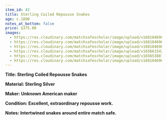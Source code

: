 ```yaml
---
item_id: 42
title: Sterling Coiled Repousse Snakes
age: c.1890
notes_at_bottom: false
price: $375.00
images:
  - https://res.cloudinary.com/matchsafescholar/image/upload/v1681846965/snakes/rattler1.jpg
  - https://res.cloudinary.com/matchsafescholar/image/upload/v1681846963/snakes/rattler3.jpg
  - https://res.cloudinary.com/matchsafescholar/image/upload/v1681846965/snakes/rattler5.jpg
  - https://res.cloudinary.com/matchsafescholar/image/upload/v1656615425/Biting_snake3.jpg
  - https://res.cloudinary.com/matchsafescholar/image/upload/v1656538871/Biting_snake2.jpg
  - https://res.cloudinary.com/matchsafescholar/image/upload/v1681846964/snakes/rattler2.jpg
---
```

**Title:		Sterling Coiled Repousse Snakes**


**Material:	Sterling Silver**


**Maker:	        Unknown American maker**


**Condition:	Excellent, extraordinary repousse work.**


**Notes:		Intertwined snakes around entire match safe.**